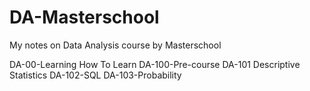 # DA-Masterschool
My notes on Data Analysis course by Masterschool


DA-00-Learning How To Learn
DA-100-Pre-course
DA-101 Descriptive Statistics
DA-102-SQL
DA-103-Probability
